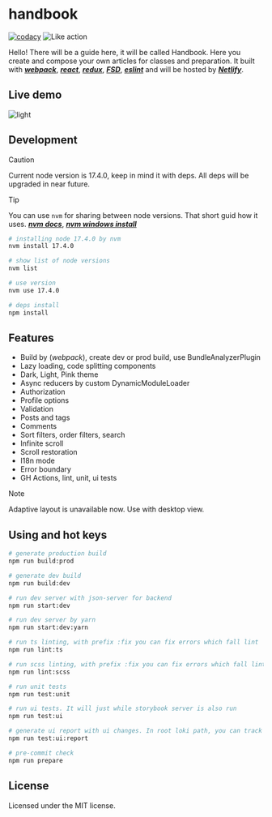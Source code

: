 # handbook

[![codacy](https://img.shields.io/badge/codacy-B-green)](https://app.codacy.com/gh/DenisMatvienko/handbook/dashboard) ![Like action](https://shields.io/github/actions/workflow/status/DenisMatvienko/handbook/main.yml?branch=main&style=flat)

Hello! There will be a guide here, it will be called Handbook. Here you create and compose your own articles for classes and preparation. It built with [**_webpack_**](https://webpack.js.org/), [**_react_**](https://react.dev/), [**_redux_**](https://redux.js.org/), [**_FSD_**](https://feature-sliced.design/), [**_eslint_**](https://eslint.org/) and will be hosted by [**_Netlify_**](https://netlify.com/).

## Live demo

![light](https://github.com/DenisMatvienko/production-dynamic-line/blob/9e3d68fe472fca4a9633795c8412923eca2acb33/src/shared/assets/readme-preview/preview-github@light.png.png)


## Development

> [!CAUTION]
> Current node version is 17.4.0, keep in mind it with deps. All deps will be upgraded in near future.

> [!TIP]  
> You can use `nvm` for sharing between node versions. That short guid how it uses.
> [**_nvm docs_**](https://github.com/coreybutler/nvm-windows),
> [**_nvm windows install_**](https://github.com/coreybutler/nvm-windows/releases)

```bash
# installing node 17.4.0 by nvm
nvm install 17.4.0

# show list of node versions
nvm list

# use version
nvm use 17.4.0

# deps install
npm install
```


## Features

- Build by (*webpack*), create dev or prod build, use BundleAnalyzerPlugin
- Lazy loading, code splitting components
- Dark, Light, Pink theme
- Async reducers by custom DynamicModuleLoader
- Authorization
- Profile options
- Validation
- Posts and tags
- Comments
- Sort filters, order filters, search
- Infinite scroll
- Scroll restoration
- I18n mode
- Error boundary
- GH Actions, lint, unit, ui tests

> [!NOTE]
> Adaptive layout is unavailable now. Use with desktop view.


## Using and hot keys

```bash
# generate production build
npm run build:prod

# generate dev build
npm run build:dev

# run dev server with json-server for backend
npm run start:dev

# run dev server by yarn
npm run start:dev:yarn

# run ts linting, with prefix :fix you can fix errors which fall lint
npm run lint:ts

# run scss linting, with prefix :fix you can fix errors which fall lint
npm run lint:scss

# run unit tests
npm run test:unit

# run ui tests. It will just while storybook server is also run
npm run test:ui

# generate ui report with ui changes. In root loki path, you can track generated .html file with changes.
npm run test:ui:report

# pre-commit check
npm run prepare
```


## License

Licensed under the MIT license.
